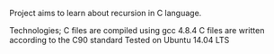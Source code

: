 Project aims to learn about recursion in C language.

Technologies; C files are compiled using gcc 4.8.4 C files are written according to the C90 standard Tested on Ubuntu 14.04 LTS
